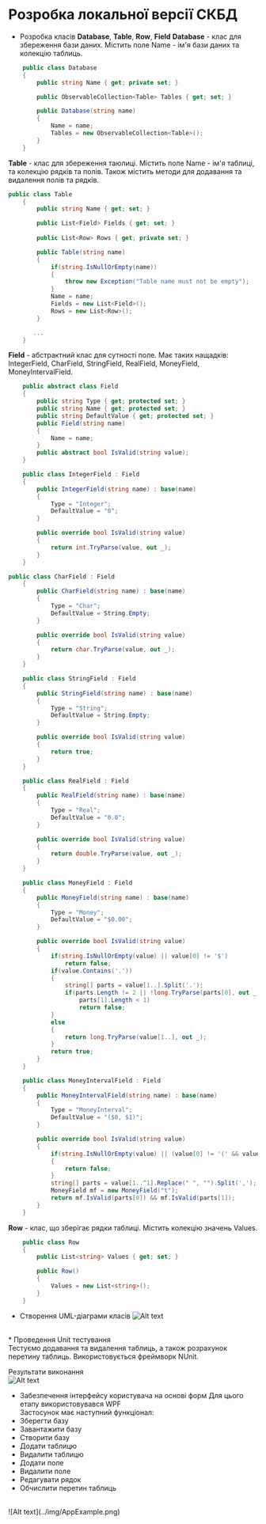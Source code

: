 # Розробка локальної версії СКБД

* Розробка класів **Database**, **Table**, **Row**, **Field**
**Database** - клас для збереження бази даних. Містить поле Name - ім'я бази даних та колекцію таблиць.
```C#
    public class Database
    {
        public string Name { get; private set; }

        public ObservableCollection<Table> Tables { get; set; }

        public Database(string name)
        {
            Name = name;
            Tables = new ObservableCollection<Table>();
        }
    }
```
**Table** - клас для збереження таюлиці. Містить поле Name - ім'я таблиці, та колекцію рядків та полів. Також містить методи для додавання та видалення полів та рядків.
```C#
public class Table
    {
        public string Name { get; set; }

        public List<Field> Fields { get; set; }
        
        public List<Row> Rows { get; private set; }

        public Table(string name)
        {
            if(string.IsNullOrEmpty(name))
            {
                throw new Exception("Table name must not be empty");
            }
            Name = name;
            Fields = new List<Field>();
            Rows = new List<Row>();
        }

       ...
    }
```
**Field** - абстрактний клас для сутності поле. Має таких нащадків: IntegerField, CharField, StringField, RealField, MoneyField, MoneyIntervalField.
```C#
    public abstract class Field
    {
        public string Type { get; protected set; }
        public string Name { get; protected set; }
        public string DefaultValue { get; protected set; }
        public Field(string name)
        {
            Name = name;
        }
        public abstract bool IsValid(string value);
    }
```
```C#
    public class IntegerField : Field
    {
        public IntegerField(string name) : base(name)
        {
            Type = "Integer";
            DefaultValue = "0";
        }

        public override bool IsValid(string value)
        {
            return int.TryParse(value, out _);
        }
    }
```
```C#
public class CharField : Field
    {
        public CharField(string name) : base(name)
        {
            Type = "Char";
            DefaultValue = String.Empty;
        }

        public override bool IsValid(string value)
        {
            return char.TryParse(value, out _);
        }
    }
```
```C#
    public class StringField : Field
    {
        public StringField(string name) : base(name)
        {
            Type = "String";
            DefaultValue = String.Empty;
        }

        public override bool IsValid(string value)
        {
            return true;
        }
    }
```
```C#
    public class RealField : Field
    {
        public RealField(string name) : base(name)
        {
            Type = "Real";
            DefaultValue = "0.0";
        }

        public override bool IsValid(string value)
        {
            return double.TryParse(value, out _);
        }
    }
```
```C#
    public class MoneyField : Field
    {
        public MoneyField(string name) : base(name)
        {
            Type = "Money";
            DefaultValue = "$0.00";
        }

        public override bool IsValid(string value)
        {
            if(string.IsNullOrEmpty(value) || value[0] != '$')
                return false;
            if(value.Contains('.'))
            {
                string[] parts = value[1..].Split('.');
                if(parts.Length != 2 || !long.TryParse(parts[0], out _) || !int.TryParse(parts[1], out _) || parts[1].Length > 2 ||
                    parts[1].Length < 1)
                    return false;
            }
            else
            {
                return long.TryParse(value[1..], out _);
            }
            return true;
        }
    }
```
```C#
    public class MoneyIntervalField : Field
    {
        public MoneyIntervalField(string name) : base(name)
        {
            Type = "MoneyInterval";
            DefaultValue = "($0, $1)";
        }

        public override bool IsValid(string value)
        {
            if(string.IsNullOrEmpty(value) || (value[0] != '(' && value[0] != '[') || (value[^1] != ')' && value[^1] != ']'))
            {
                return false;
            }
            string[] parts = value[1..^1].Replace(" ", "").Split(',');
            MoneyField mf = new MoneyField("t");
            return mf.IsValid(parts[0]) && mf.IsValid(parts[1]);
        }
    }
```
**Row** - клас, що зберігає рядки таблиці. Містить колекцію значень Values.
```C#
    public class Row
    {
        public List<string> Values { get; set; }

        public Row()
        {
            Values = new List<string>();
        }
    }
```
* Створення UML-діаграми класів
![Alt text](../img/ClassDiagram1.png)
<br>
* Проведення Unit тестування <br>
Тестуємо додавання та видалення таблиць, а також розрахунок перетину таблиць. Використовується фреймворк NUnit.
<br>

Результати виконання
<br>
![Alt text](../img/TestResults.png)
<br>
* Забезпечення інтерфейсу користувача на основі форм
Для цього етапу використовувався WPF<br>
Застосунок має наступний функціонал:
* Зберегти базу
* Завантажити базу
* Створити базу
* Додати таблицю
* Видалити таблицю
* Додати поле
* Видалити поле
* Редагувати рядок
* Обчислити перетин таблиць
<br>
![Alt text](../img/AppExample.png)
